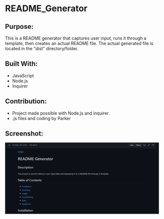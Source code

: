 # README_Generator

## Purpose:
This is a README generator that captures user input, runs it through a template, then creates an actual README file.
The actual generated file is located in the "dist" directory/folder.

## Built With:
* JavaScript
* Node.js
* Inquirer

## Contribution:
* Project made possible with Node.js and inquirer.
* .js files and coding by Parker

## Screenshot:
![screenshot](/imgs/generated.PNG)
